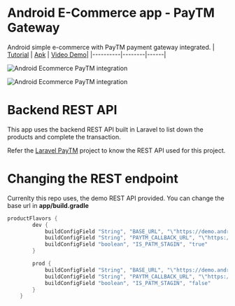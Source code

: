 Android E-Commerce app - PayTM Gateway
===================
Android simple e-commerce with PayTM payment gateway integrated.
| [Tutorial](https://www.androidhive.info/2019/02/android-integrating-paytm-payment-gateway-ecommerce-app/)      |  [Apk](http://download.androidhive.info/apk/mart9-paytm.apk) | [Video Demo](https://www.youtube.com/watch?v=SSgG1t63MjM)|
|----------|--------|------|

![Android Ecommerce PayTM integration](https://www.androidhive.info/wp-content/uploads/2019/02/android-e-commerce-app-paytm-integration.png)

![Android Ecommerce PayTM integration](https://www.androidhive.info/wp-content/uploads/2019/02/android-e-commerce-app-paytm-demo.png)

Backend REST API
===================
This app uses the backend REST API built in Laravel to list down the products and complete the transaction.

Refer the [Laravel PayTM](https://) project to know the REST API used for this project.

Changing the REST endpoint
===================
Currenlty this repo uses, the demo REST API provided. You can change the base url in **app/build.gradle**
```gradle
productFlavors {
        dev {
            buildConfigField "String", "BASE_URL", "\"https://demo.androidhive.info/paytm/public/api/\""
            buildConfigField "String", "PAYTM_CALLBACK_URL", "\"https://securegw-stage.paytm.in/theia/paytmCallback?ORDER_ID=%s\""
            buildConfigField "boolean", "IS_PATM_STAGIN", "true"
        }

        prod {
            buildConfigField "String", "BASE_URL", "\"https://demo.androidhive.info/paytm/public/api/\""
            buildConfigField "String", "PAYTM_CALLBACK_URL", "\"https://securegw.paytm.in/theia/paytmCallback?ORDER_ID=%s\""
            buildConfigField "boolean", "IS_PATM_STAGIN", "false"
        }
    }
```